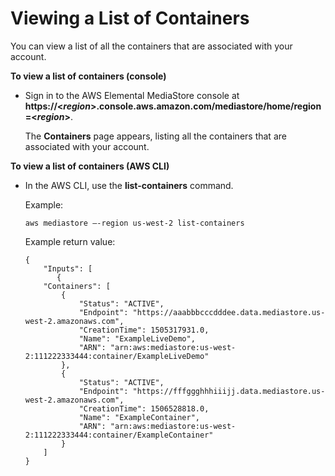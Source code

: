 # Viewing a List of Containers<a name="containers-view-list"></a>

You can view a list of all the containers that are associated with your account\.

**To view a list of containers \(console\)**

+ Sign in to the AWS Elemental MediaStore console at **https://<*region*>\.console\.aws\.amazon\.com/mediastore/home/region=<*region*>**\.

  The **Containers** page appears, listing all the containers that are associated with your account\.

**To view a list of containers \(AWS CLI\)**

+ In the AWS CLI, use the **list\-containers** command\.

  Example:

  ```
  aws mediastore –-region us-west-2 list-containers
  ```

  Example return value:

  ```
  {
      "Inputs": [
         {
      "Containers": [
          {
              "Status": "ACTIVE",
              "Endpoint": "https://aaabbbcccdddee.data.mediastore.us-west-2.amazonaws.com",
              "CreationTime": 1505317931.0,
              "Name": "ExampleLiveDemo",
              "ARN": "arn:aws:mediastore:us-west-2:111222333444:container/ExampleLiveDemo"
          },
          {
              "Status": "ACTIVE",
              "Endpoint": "https://fffggghhhiiijj.data.mediastore.us-west-2.amazonaws.com",
              "CreationTime": 1506528818.0,
              "Name": "ExampleContainer",
              "ARN": "arn:aws:mediastore:us-west-2:111222333444:container/ExampleContainer"
          }
      ]
  }
  ```